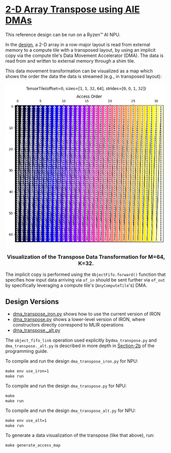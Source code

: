 <!---//===- README.md --------------------------*- Markdown -*-===//
//
// This file is licensed under the Apache License v2.0 with LLVM Exceptions.
// See https://llvm.org/LICENSE.txt for license information.
// SPDX-License-Identifier: Apache-2.0 WITH LLVM-exception
//
// Copyright (C) 2024, Advanced Micro Devices, Inc.
// 
//===----------------------------------------------------------------------===//-->

# <ins> 2-D Array Transpose using AIE DMAs </ins>

This reference design can be run on a Ryzen™ AI NPU.

In the [design](./dma_transpose_iron.py), a 2-D array in a row-major layout is read from external memory to a compute tile with a transposed layout,
by using an implicit copy via the compute tile's Data Movement Accelerator (DMA). The data is read from and written to external memory through a shim tile.

This data movement transformation can be visualized as a map which shows the order the data the data is streamed (e.g., in transposed layout):
<p align="center">
  <img
    src="transpose_data.png">
    <h3 align="center"> Visualization of the Transpose Data Transformation for M=64, K=32. 
 </h3> 
</p>

The implicit copy is performed using the `ObjectFifo.forward()` function that specifies how input data arriving via `of_in` should be sent further via `of_out` by specifically leveraging a compute tile's (`AnyComputeTile`'s) DMA. 

## Design Versions
* [dma_transpose_iron.py](./dma_transpose_iron.py) shows how to use the current version of IRON
* [dma_transpose.py](./dma_transpose.py) shows a lower-level version of IRON, where constructors directly correspond to MLIR operations
* [dma_transpose._alt.py](./dma_transpose_alt.py)

The `object_fifo_link` operation used explicitly by`dma_transpose.py` and `dma_transpose._alt.py` is described in more depth in [Section-2b](../../../programming_guide/section-2/section-2b/README.md/#object-fifo-link) of the programming guide.

To compile and run the design `dma_transpose_iron.py` for NPU:
```shell
make env use_iron=1
make run
```

To compile and run the design `dma_transpose.py` for NPU:
```shell
make
make run
```

To compile and run the design `dma_transpose_alt.py` for NPU:
```shell
make env use_alt=1
make run
```

To generate a data visualization of the transpose (like that above), run:
```shell
make generate_access_map
```
